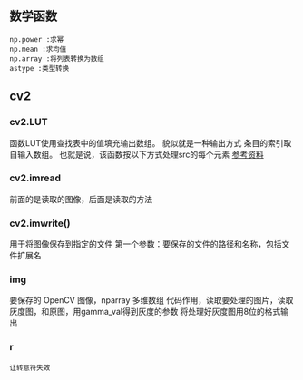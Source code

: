
## 数学函数

    np.power :求幂
    np.mean :求均值
    np.array :将列表转换为数组
    astype :类型转换

## cv2

### cv2.LUT

函数LUT使用查找表中的值填充输出数组。 貌似就是一种输出方式
条目的索引取自输入数组。 也就是说，该函数按以下方式处理src的每个元素
[参考资料](https://blog.csdn.net/lzh_made_wall/article/details/121461282?ops_request_misc=&request_id=&biz_id=102&utm_term=cv2.LUT%E5%8F%82%E6%95%B0%E3%80%91&utm_medium=distribute.pc_search_result.none-task-blog-2~all~sobaiduweb~default-3-121461282.142^v80^insert_down38,201^v4^add_ask,239^v2^insert_chatgpt&spm=1018.2226.3001.4187)

### cv2.imread

前面的是读取的图像，后面是读取的方法

### cv2.imwrite()

用于将图像保存到指定的文件
第一个参数：要保存的文件的路径和名称，包括文件扩展名

### img

要保存的 OpenCV 图像，nparray 多维数组
代码作用，读取要处理的图片，读取灰度图，和原图，用gamma_val得到灰度的参数
将处理好灰度图用8位的格式输出

### r

    让转意符失效
